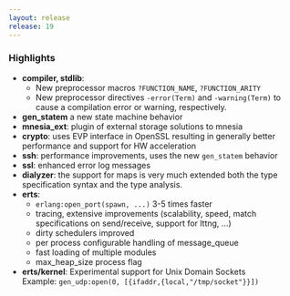 ```yaml
---
layout: release
release: 19
---
```

### Highlights

- **compiler, stdlib**:
  - New preprocessor macros `?FUNCTION_NAME`, `?FUNCTION_ARITY`
  - New preprocessor directives `-error(Term)` and `-warning(Term)` to cause a compilation error or warning, respectively.
- **gen_statem** a new state machine behavior
- **mnesia_ext**: plugin of external storage solutions to mnesia
- **crypto**: uses EVP interface in OpenSSL resulting in generally better performance and support for HW acceleration
- **ssh**: performance improvements, uses the new `gen_statem` behavior
- **ssl**: enhanced error log messages
- **dialyzer**: the support for maps is very much extended both the type specification syntax and the type analysis.
- **erts**:
  - `erlang:open_port(spawn, ...)` 3-5 times faster
  - tracing, extensive improvements (scalability, speed, match specifications on send/receive, support for lttng, ...)
  - dirty schedulers improved
  - per process configurable handling of message_queue
  - fast loading of multiple modules
  - max_heap_size process flag
- **erts/kernel**:
  Experimental support for Unix Domain Sockets  
  Example: `gen_udp:open(0, [{ifaddr,{local,"/tmp/socket"}}])`
